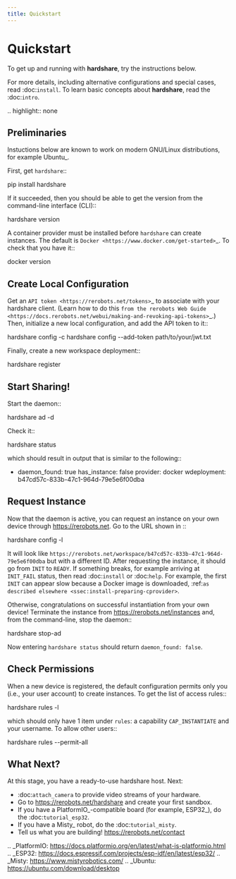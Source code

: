 ```yaml
---
title: Quickstart
---
```


# Quickstart

To get up and running with **hardshare**, try the instructions below.

For more details, including alternative configurations and special cases, read
:doc:`install`. To learn basic concepts about **hardshare**, read the
:doc:`intro`.


.. highlight:: none

Preliminaries
-------------

Instuctions below are known to work on modern GNU/Linux distributions, for
example Ubuntu_.

First, get ``hardshare``::

  pip install hardshare

If it succeeded, then you should be able to get the version from the
command-line interface (CLI)::

  hardshare version

A container provider must be installed before ``hardshare`` can create
instances. The default is `Docker <https://www.docker.com/get-started>`_. To
check that you have it::

  docker version


Create Local Configuration
--------------------------

Get an `API token <https://rerobots.net/tokens>`_ to associate with your
hardshare client. (Learn how to do this `from the rerobots Web Guide
<https://docs.rerobots.net/webui/making-and-revoking-api-tokens>`_.) Then,
initialize a new local configuration, and add the API token to it::

  hardshare config -c
  hardshare config --add-token path/to/your/jwt.txt

Finally, create a new workspace deployment::

  hardshare register


Start Sharing!
--------------

Start the daemon::

  hardshare ad -d

Check it::

  hardshare status

which should result in output that is similar to the following::

  - daemon_found: true
    has_instance: false
    provider: docker
    wdeployment: b47cd57c-833b-47c1-964d-79e5e6f00dba


Request Instance
----------------

Now that the daemon is active, you can request an instance on your own device
through https://rerobots.net. Go to the URL shown in ::

  hardshare config -l

It will look like
``https://rerobots.net/workspace/b47cd57c-833b-47c1-964d-79e5e6f00dba`` but with
a different ID. After requesting the instance, it should go from ``INIT`` to
``READY``. If something breaks, for example arriving at ``INIT_FAIL`` status,
then read
:doc:`install` or :doc:`help`. For example, the first ``INIT`` can appear slow
because a Docker image is downloaded, :ref:`as described elsewhere
<ssec:install-preparing-cprovider>`.

Otherwise, congratulations on successful instantiation from your own device!
Terminate the instance from https://rerobots.net/instances and, from the
command-line, stop the daemon::

  hardshare stop-ad

Now entering ``hardshare status`` should return ``daemon_found: false``.


Check Permissions
-----------------

When a new device is registered, the default configuration permits only you
(i.e., your user account) to create instances. To get the list of access rules::

  hardshare rules -l

which should only have 1 item under ``rules``: a capability ``CAP_INSTANTIATE``
and your username. To allow other users::

  hardshare rules --permit-all


What Next?
----------

At this stage, you have a ready-to-use hardshare host. Next:

* :doc:`attach_camera` to provide video streams of your hardware.
* Go to https://rerobots.net/hardshare and create your first sandbox.
* If you have a PlatformIO_-compatible board (for example, ESP32_), do the :doc:`tutorial_esp32`.
* If you have a Misty_ robot, do the :doc:`tutorial_misty`.
* Tell us what you are building! https://rerobots.net/contact


.. _PlatformIO: https://docs.platformio.org/en/latest/what-is-platformio.html
.. _ESP32: https://docs.espressif.com/projects/esp-idf/en/latest/esp32/
.. _Misty: https://www.mistyrobotics.com/
.. _Ubuntu: https://ubuntu.com/download/desktop
